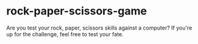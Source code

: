 # rock-paper-scissors-game  

Are you test your rock, paper, scissors skills against a computer?  If you're up for the challenge, feel free to test your fate.
